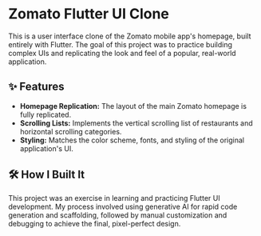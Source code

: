 # Zomato Flutter UI Clone

This is a user interface clone of the Zomato mobile app's homepage, built entirely with Flutter. The goal of this project was to practice building complex UIs and replicating the look and feel of a popular, real-world application.

## ✨ Features

* **Homepage Replication:** The layout of the main Zomato homepage is fully replicated.
* **Scrolling Lists:** Implements the vertical scrolling list of restaurants and horizontal scrolling categories.
* **Styling:** Matches the color scheme, fonts, and styling of the original application's UI.

## 🛠️ How I Built It

This project was an exercise in learning and practicing Flutter UI development. My process involved using generative AI for rapid code generation and scaffolding, followed by manual customization and debugging to achieve the final, pixel-perfect design.
